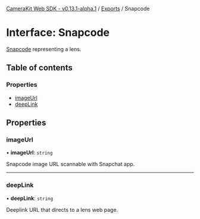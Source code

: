 [CameraKit Web SDK - v0.13.1-alpha.1](../README.md) / [Exports](../modules.md) / Snapcode

# Interface: Snapcode

[Snapcode](https://scan.snapchat.com/snapcodes) representing a lens.

## Table of contents

### Properties

- [imageUrl](Snapcode.md#imageurl)
- [deepLink](Snapcode.md#deeplink)

## Properties

### imageUrl

• **imageUrl**: `string`

Snapcode image URL scannable with Snapchat app.

___

### deepLink

• **deepLink**: `string`

Deeplink URL that directs to a lens web page.
